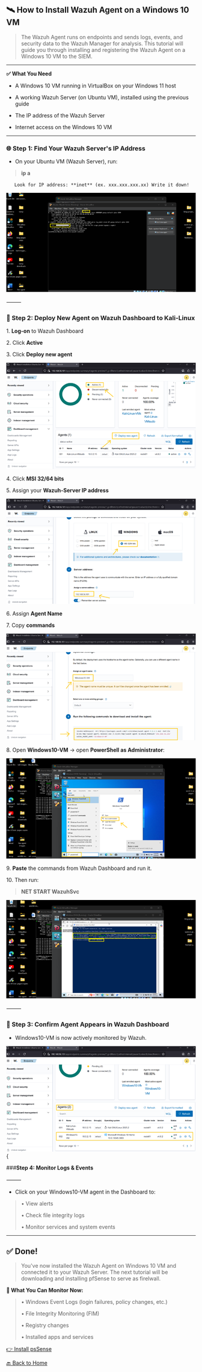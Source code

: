 ﻿## **🛰️ How to Install Wazuh Agent on a Windows 10 VM**

> The Wazuh Agent runs on endpoints and sends logs, events, and security 
> data to the Wazuh Manager for analysis. This tutorial will guide you
> through installing and registering the Wazuh Agent on a Windows 10 VM to the SIEM.

---

**✅ What You Need**

- A Windows 10 VM running in VirtualBox on your Windows 11 host

- A working Wazuh Server (on Ubuntu VM), installed using the previous guide

- The IP address of the Wazuh Server

- Internet access on the Windows 10 VM

---

### **🌐 Step 1: Find Your Wazuh Server's IP Address**

- On your Ubuntu VM (Wazuh Server), run:

> **ip a**

       Look for IP address: **inet** (ex. xxx.xxx.xxx.xx) Write it down!

![](../images/7win-agent2-images/1.png) 

⸻

### **🧰 Step 2: Deploy New Agent on Wazuh Dashboard to Kali-Linux**

1\.  **Log-on** to Wazuh Dashboard

2\.  Click **Active**

3\.  Click **Deploy new agent**

![](../images/7win-agent2-images/2.png) 

4\.  Click **MSI 32/64 bits**

5\.  Assign your **Wazuh-Server IP address**

![](../images/7win-agent2-images/3.png) 

6\.  Assign **Agent Name**

7\.  Copy **commands**

![](../images/7win-agent2-images/4.png) 

8\.  Open **Windows10-VM** -\> open **PowerShell as Administrator**:

![](../images/7win-agent2-images/5.png) 

9\.  **Paste** the commands from Wazuh Dashboard and run it.

10\.  Then run: 

> **NET START WazuhSvc**

![](../images/7win-agent2-images/6.png) 

⸻

### **🔄 Step 3: Confirm Agent Appears in Wazuh Dashboard**

- Windows10-VM is now actively monitored by Wazuh.

![](../images/7win-agent2-images/7.png){ 

###**Step 4: Monitor Logs & Events**

⸻

- Click on your Windows10-VM agent in the Dashboard to:

> • View alerts
>
> • Check file integrity logs
>
> • Monitor services and system events

---
## **✅ Done!**

> You've now installed the Wazuh Agent on Windows 10 VM and connected it 
> to your Wazuh Server.
> The next tutorial will be downloading and installing pfSense to serve as firelwall.

**🔎 What You Can Monitor Now:**

> • Windows Event Logs (login failures, policy changes, etc.)
>
> • File Integrity Monitoring (FIM)
>
> • Registry changes
>
> • Installed apps and services

[👉 Install psSense](/8pfSense-install.md)

[🔙 Back to Home](../index.md)

